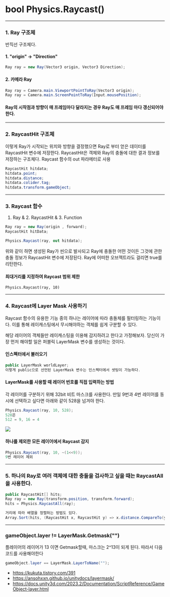 # bool Physics.Raycast()

---

### 1. Ray 구조체
반직선 구조체다.

#### 1. "origin" → "Direction"
```cs
Ray ray = new Ray(Vector3 origin, Vector3 Direction);
```

#### 2. 카메라 Ray
```cs
Ray ray = Camera.main.ViewportPointToRay(Vector3 origin);
Ray ray = Camera.main.ScreenPointToRay(Input.mousePosition);
```

#### Ray의 시작점과 방향이 매 프레임마다 달라지는 경우 Ray도 매 프레임 마다 갱신되어야 한다.

---

### 2. RaycastHit 구조체
이렇게 Ray가 시작되는 위치와 방향을 결정했으면 Ray로 부터 얻은 데이터를 RaycastHit 변수에 저장한다.
RaycastHit은 객체와 Ray의 충돌에 대한 결과 정보를 저장하는 구조체다.
Raycast 함수의 out 파라메터로 사용

```cs
RaycastHit hitdata;
hitdata.point;
hitdata.distance;
hitdata.colider.tag;
hitdata.transform.gameObject;
```
---

### 3. Raycast 함수
1. Ray & 2. RaycastHit & 3. Function
```cs
Ray ray = new Ray(origin , forward);
RaycastHit hitData;

Physics.Raycast(ray, out hitdata);
```
위와 같이 하면 생성된 Ray가 씬으로 발사되고 Ray에 충돌한 어떤 것이든 그것에 관한 충돌 정보가 RaycastHit 변수에 저장된다.
Ray에 어떠한 오브젝트라도 걸리면 true를 리턴한다. 

#### 최대거리를 지정하여 Raycast 범위 제한
`Physics.Raycast(ray, 10)`

----

### 4. Raycast에 Layer Mask 사용하기

Raycast 함수의 유용한 기능 중의 하나는 레이어에 따라 충돌체를 필터링하는 기능이다. 
이를 통해 레이캐스팅에서 무시해야하는 객체를 쉽게 구분할 수 있다. 

해당 레이어의 객체들만 레이캐스팅을 이용해 감지하려고 한다고 가정해보자. 당신이 가장 먼저 해야할 일은 퍼블릭 LayerMask 변수를 생성하는 것이다.

#### 인스펙터에서 불러오기
```cs
public LayerMask worldLayer;
이렇게 public으로 선언된 LayerMask 변수는 인스펙터에서 셋팅이 가능하다.
```

#### LayerMask를 사용할 때 레이어 번호를 직접 입력하는 방법
각 레이어를 구분하기 위해 32bit 비트 마스크를 사용한다. 
만일 9번과 4번 레이어를 동시에 선택하고 싶다면 아래와 같이 528을 넘겨야 한다.
```cs
Physics.Raycast(ray, 10, 528);
528은
512 = 9, 16 = 4
```
![](./image/2023-02-08-17-47-49.png)

#### 하나를 제외한 모든 레이어에서 Raycast 감지
```cs
Physics.Raycast(ray, 10, ~(1<<9));
9번 레이어 제외
```

----

### 5. 하나의 Ray로 여러 객체에 대한 충돌을 검사하고 싶을 때는 RaycastAll을 사용한다.

```cs
public RaycastHit[] hits;
Ray ray = new Ray(transform.position, transform.forward);
hits = Physics.RaycastAll(ray);

거리에 따라 배열을 정렬하는 방법도 있다.
Array.Sort(hits, (RaycastHit x, RaycastHit y) => x.distance.CompareTo(y.distance));
```

---

### gameObject.layer != LayerMask.Getmask("")
플레이어의 레이어가 13 이면
Getmask할때, 마스크는 2^13이 되게 된다.
따라서 다음 코드를 사용해야한다

```cs
gameObject.layer == LayerMask.LayerToName("");
```

* https://kukuta.tistory.com/391
* https://ansohxxn.github.io/unitydocs/layermask/
* https://docs.unity3d.com/2023.2/Documentation/ScriptReference/GameObject-layer.html